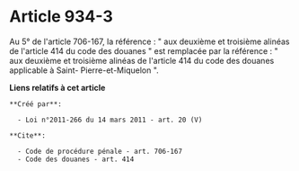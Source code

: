 # Article 934-3

Au 5° de l'article 706-167, la référence : " aux deuxième et troisième alinéas de l'article 414 du code des douanes " est
remplacée par la référence : " aux deuxième et troisième alinéas de l'article 414 du code des douanes applicable à Saint-
Pierre-et-Miquelon ".

**Liens relatifs à cet article**

	**Créé par**:

	  - Loi n°2011-266 du 14 mars 2011 - art. 20 (V)

	**Cite**:

	  - Code de procédure pénale - art. 706-167
	  - Code des douanes - art. 414
